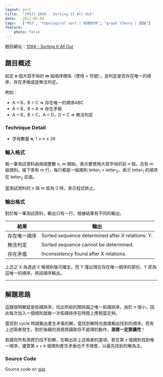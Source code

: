 ```yaml
---
layout: post
title:  "[POJ] 1094 - Sorting It All Out"
date:   2011-05-04
tags:   ["POJ", "topological sort | 拓樸排序", "graph theory | 圖論"]
feature:
    photo: false
---
```


題目網址：[1094 - Sorting It All Out](http://poj.org/problem?id=1094)

## 題目概述

給定 **n** 個大寫字母的 **m** 組順序關係（使用 < 符號），並判定是否存在唯一的順序、存在矛盾或是無法判定。

例如：

- A < B，B < C ⇒ 存在唯一的順序ABC
- A < B，B < A ⇒ 存在矛盾
- A < B，B < C，A < D，D < C ⇒ 無法判定

### Technique Detail

- 字母數量 **n**, 1 ≤ n ≤ 26

### 輸入格式

每一筆測試資料由兩個整數 n, m 開始，表示要使用大寫字母的前 n 個，且有 m 組規則。接下來有 m 行，每行都是一組規則 letter<sub>1</sub> < letter<sub>2</sub>，表示 letter<sub>1</sub> 的順序在 letter<sub>2</sub> 前面。

當測試資料的 n 與 m 皆為 0 時，表示程式終止。

### 輸出格式

對於每一筆測試資料，輸出只有一行，根據結果有不同的輸出。

| 結果 | 輸出
| ---- | ---- |
| 存在唯一順序 | Sorted sequence determined after X relations: Y. |
| 無法判定 | Sorted sequence cannot be determined. |
| 存在矛盾 | Inconsistency found after X relations. |

上述之 X 為透過 X 條規則後可確定。而 Y 僅出現在存在唯一順序的部份，Y 即為這唯一的順序，將該順序輸出。

---

## 解題思路

這題很明顯就是拓樸排序，找出所給的關係圖之唯一拓樸排序。由於 n 很小，因此每次加入一個規則就做一次拓樸排序在時間上應相當足夠。

當找到 cycle 時就輸出產生矛盾的解，當找到解時也直接輸出找到的順序。若有上述兩者發生，對於後續的測資將讀取但不處理的動作，**測資一定要讀完**！

若讀完所有測資仍找不到解，在輸出非上述兩者的選項。若在第 x 個規則找到唯一順序，儘管第 x + k 個規則產生矛盾也不予理會，以最先找到的解為主。

### Source Code

<script src="https://gist.github.com/KuoE0/1610955.js"></script>

Source code on [gist](https://gist.github.com/KuoE0/1616119).
